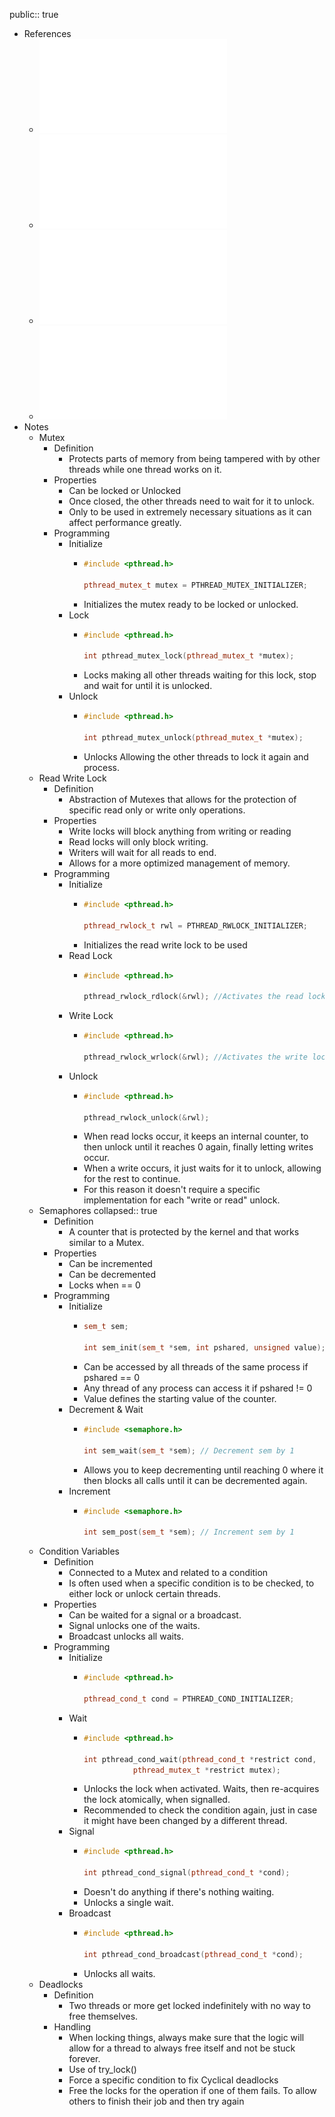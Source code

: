 public:: true

- References
	- ![Mem-Partilhada I 2024-25-lock-rwl-noimpl (1).pdf](../assets/Mem-Partilhada_I_2024-25-lock-rwl-noimpl_(1)_1733670341075_0.pdf)
	- ![Mem-Partilhada II 2024-25-filosofos-interblocagem (2).pdf](../assets/Mem-Partilhada_II_2024-25-filosofos-interblocagem_(2)_1735449340491_0.pdf)
	- ![10 - Semaforos  - Cooperacao entre actividades (1).pdf](../assets/10_-_Semaforos_-_Cooperacao_entre_actividades_(1)_1735447570157_0.pdf)
	- ![11 - Variaveis de condicao - 2.pdf](../assets/11_-_Variaveis_de_condicao_-_2_1735447573321_0.pdf)
- Notes
	- Mutex
		- Definition
			- Protects parts of memory from being tampered with by other threads while one thread works on it.
		- Properties
			- Can be locked or Unlocked
			- Once closed, the other threads need to wait for it to unlock.
			- Only to be used in extremely necessary situations as it can affect performance greatly.
		- Programming
			- Initialize
				- ```cpp
				  #include <pthread.h>
				  
				  pthread_mutex_t mutex = PTHREAD_MUTEX_INITIALIZER;
				  ```
				- Initializes the mutex ready to be locked or unlocked.
			- Lock
				- ```cpp
				  #include <pthread.h>
				  
				  int pthread_mutex_lock(pthread_mutex_t *mutex);
				  ```
				- Locks making all other threads waiting for this lock, stop and wait for until it is unlocked.
			- Unlock
				- ```cpp
				  #include <pthread.h>
				  
				  int pthread_mutex_unlock(pthread_mutex_t *mutex);
				  ```
				- Unlocks Allowing the other threads to lock it again and process.
	- Read Write Lock
		- Definition
			- Abstraction of Mutexes that allows for the protection of specific read only or write only operations.
		- Properties
			- Write locks will block anything from writing or reading
			- Read locks will only block writing.
			- Writers will wait for all reads to end.
			- Allows for a more optimized management of memory.
		- Programming
			- Initialize
				- ```cpp
				  #include <pthread.h>
				  
				  pthread_rwlock_t rwl = PTHREAD_RWLOCK_INITIALIZER;
				  ```
				- Initializes the read write lock to be used
			- Read Lock
				- ```cpp
				  #include <pthread.h>
				  
				  pthread_rwlock_rdlock(&rwl); //Activates the read lock
				  ```
			- Write Lock
				- ```cpp
				  #include <pthread.h>
				  
				  pthread_rwlock_wrlock(&rwl); //Activates the write lock
				  ```
			- Unlock
				- ```cpp
				  #include <pthread.h>
				  
				  pthread_rwlock_unlock(&rwl);
				  ```
				- When read locks occur, it keeps an internal counter, to then unlock until it reaches 0 again, finally letting writes occur.
				- When a write occurs, it just waits for it to unlock, allowing for the rest to continue.
				- For this reason it doesn't require a specific implementation for each "write or read" unlock.
	- Semaphores
	  collapsed:: true
		- Definition
			- A counter that is protected by the kernel and that works similar to a Mutex.
		- Properties
			- Can be incremented
			- Can be decremented
			- Locks when == 0
		- Programming
			- Initialize
				- ```cpp
				  sem_t sem;
				  
				  int sem_init(sem_t *sem, int pshared, unsigned value);
				  ```
				- Can be accessed by all threads of the same process if pshared == 0
				- Any thread of any process can access it if pshared != 0
				- Value defines the starting value of the counter.
			- Decrement & Wait
				- ```cpp
				  #include <semaphore.h>
				  
				  int sem_wait(sem_t *sem); // Decrement sem by 1
				  ```
				- Allows you to keep decrementing until reaching 0 where it then blocks all calls until it can be decremented again.
			- Increment
				- ```cpp
				  #include <semaphore.h>
				  
				  int sem_post(sem_t *sem); // Increment sem by 1
				  ```
	- Condition Variables
		- Definition
			- Connected to a Mutex and related to a condition
			- Is often used when a specific condition is to be checked, to either lock or unlock certain threads.
		- Properties
			- Can be waited for a signal or a broadcast.
			- Signal unlocks one of the waits.
			- Broadcast unlocks all waits.
		- Programming
			- Initialize
				- ```cpp
				  #include <pthread.h>
				  
				  pthread_cond_t cond = PTHREAD_COND_INITIALIZER;
				  ```
			- Wait
				- ```cpp
				  #include <pthread.h>
				  
				  int pthread_cond_wait(pthread_cond_t *restrict cond,
				             pthread_mutex_t *restrict mutex);
				  ```
				- Unlocks the lock when activated. Waits, then re-acquires the lock atomically, when signalled.
				- Recommended to check the condition again, just in case it might have been changed by a different thread.
			- Signal
				- ```cpp
				  #include <pthread.h>
				  
				  int pthread_cond_signal(pthread_cond_t *cond);
				  ```
				- Doesn't do anything if there's nothing waiting.
				- Unlocks a single wait.
			- Broadcast
				- ```cpp
				  #include <pthread.h>
				  
				  int pthread_cond_broadcast(pthread_cond_t *cond);
				  ```
				- Unlocks all waits.
	- Deadlocks
		- Definition
			- Two threads or more get locked indefinitely with no way to free themselves.
		- Handling
			- When locking things, always make sure that the logic will allow for a thread to always free itself and not be stuck forever.
			- Use of try_lock()
			- Force a specific condition to fix Cyclical deadlocks
			- Free the locks for the operation if one of them fails. To allow others to finish their job and then try again
